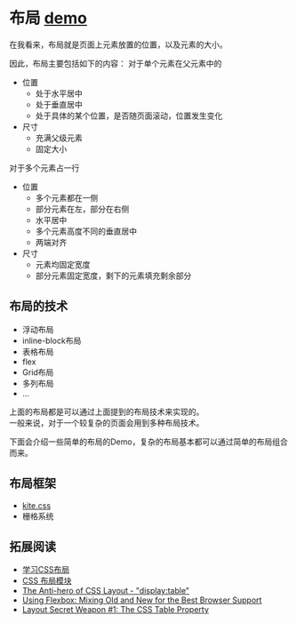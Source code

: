 # 布局 [demo](demo/layout.html)
在我看来，布局就是页面上元素放置的位置，以及元素的大小。    

因此，布局主要包括如下的内容：
对于单个元素在父元素中的    
* 位置
	* 处于水平居中
	* 处于垂直居中
	* 处于具体的某个位置，是否随页面滚动，位置发生变化
* 尺寸
	* 充满父级元素
	* 固定大小

对于多个元素占一行
* 位置
	* 多个元素都在一侧
	* 部分元素在左，部分在右侧
	* 水平居中
	* 多个元素高度不同的垂直居中
	* 两端对齐
* 尺寸
	* 元素均固定宽度
	* 部分元素固定宽度，剩下的元素填充剩余部分


## 布局的技术
* 浮动布局
* inline-block布局
* 表格布局
* flex
* Grid布局
* 多列布局
* ...

上面的布局都是可以通过上面提到的布局技术来实现的。    
一般来说，对于一个较复杂的页面会用到多种布局技术。    

下面会介绍一些简单的布局的Demo，复杂的布局基本都可以通过简单的布局组合而来。


## 布局框架
* [kite.css](http://hiloki.github.io/kitecss/)
* 栅格系统


## 拓展阅读
* [学习CSS布局](http://zh.learnlayout.com/)
* [CSS 布局模块](http://www.w3cplus.com/css3/css3-layout-modules.html)
* [The Anti-hero of CSS Layout - "display:table"](http://colintoh.com/blog/display-table-anti-hero)
* [Using Flexbox: Mixing Old and New for the Best Browser Support](https://css-tricks.com/using-flexbox/)
* [Layout Secret Weapon #1: The CSS Table Property](http://www.sitepoint.com/solving-layout-problems-css-table-property/)